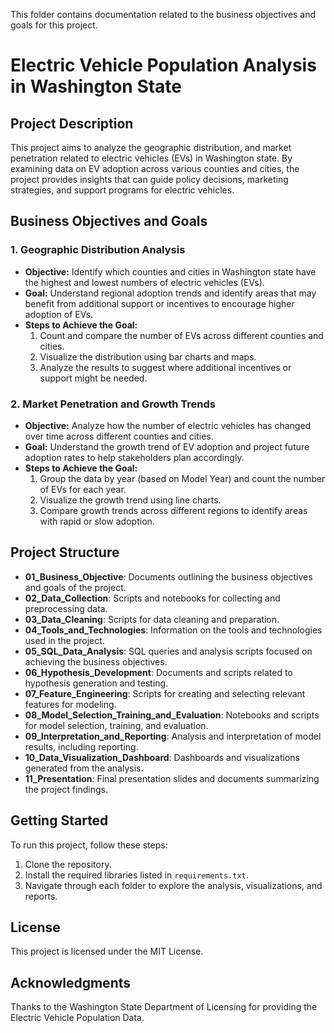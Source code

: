 This folder contains documentation related to the business objectives and goals for this project. 


# Electric Vehicle Population Analysis in Washington State

## Project Description
This project aims to analyze the geographic distribution, and market penetration related to electric vehicles (EVs) in Washington state. By examining data on EV adoption across various counties and cities, the project provides insights that can guide policy decisions, marketing strategies, and support programs for electric vehicles.

## Business Objectives and Goals

### 1. Geographic Distribution Analysis
- **Objective:** Identify which counties and cities in Washington state have the highest and lowest numbers of electric vehicles (EVs).
- **Goal:** Understand regional adoption trends and identify areas that may benefit from additional support or incentives to encourage higher adoption of EVs.
- **Steps to Achieve the Goal:**
  1. Count and compare the number of EVs across different counties and cities.
  2. Visualize the distribution using bar charts and maps.
  3. Analyze the results to suggest where additional incentives or support might be needed.

### 2. Market Penetration and Growth Trends
- **Objective:** Analyze how the number of electric vehicles has changed over time across different counties and cities.
- **Goal:** Understand the growth trend of EV adoption and project future adoption rates to help stakeholders plan accordingly.
- **Steps to Achieve the Goal:**
  1. Group the data by year (based on Model Year) and count the number of EVs for each year.
  2. Visualize the growth trend using line charts.
  3. Compare growth trends across different regions to identify areas with rapid or slow adoption.


## Project Structure

- **01_Business_Objective**: Documents outlining the business objectives and goals of the project.
- **02_Data_Collection**: Scripts and notebooks for collecting and preprocessing data.
- **03_Data_Cleaning**: Scripts for data cleaning and preparation.
- **04_Tools_and_Technologies**: Information on the tools and technologies used in the project.
- **05_SQL_Data_Analysis**: SQL queries and analysis scripts focused on achieving the business objectives.
- **06_Hypothesis_Development**: Documents and scripts related to hypothesis generation and testing.
- **07_Feature_Engineering**: Scripts for creating and selecting relevant features for modeling.
- **08_Model_Selection_Training_and_Evaluation**: Notebooks and scripts for model selection, training, and evaluation.
- **09_Interpretation_and_Reporting**: Analysis and interpretation of model results, including reporting.
- **10_Data_Visualization_Dashboard**: Dashboards and visualizations generated from the analysis.
- **11_Presentation**: Final presentation slides and documents summarizing the project findings.

## Getting Started

To run this project, follow these steps:
1. Clone the repository.
2. Install the required libraries listed in `requirements.txt`.
3. Navigate through each folder to explore the analysis, visualizations, and reports.

## License

This project is licensed under the MIT License.

## Acknowledgments

Thanks to the Washington State Department of Licensing for providing the Electric Vehicle Population Data.





